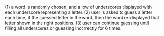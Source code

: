 (1) a word is randomly chosen, and a row of underscores displayed with each underscore representing a letter.
(2) user is asked to guess a letter each time, if the guessed letter in the word, then the word re-displayed that letter shown in the right positions.
(3) user can continue guessing until filling all underscores or guessing incorrectly for 6 times.
